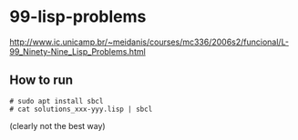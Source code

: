 # 99-lisp-problems
http://www.ic.unicamp.br/~meidanis/courses/mc336/2006s2/funcional/L-99_Ninety-Nine_Lisp_Problems.html

## How to run
```
# sudo apt install sbcl
# cat solutions_xxx-yyy.lisp | sbcl
```

(clearly not the best way)
